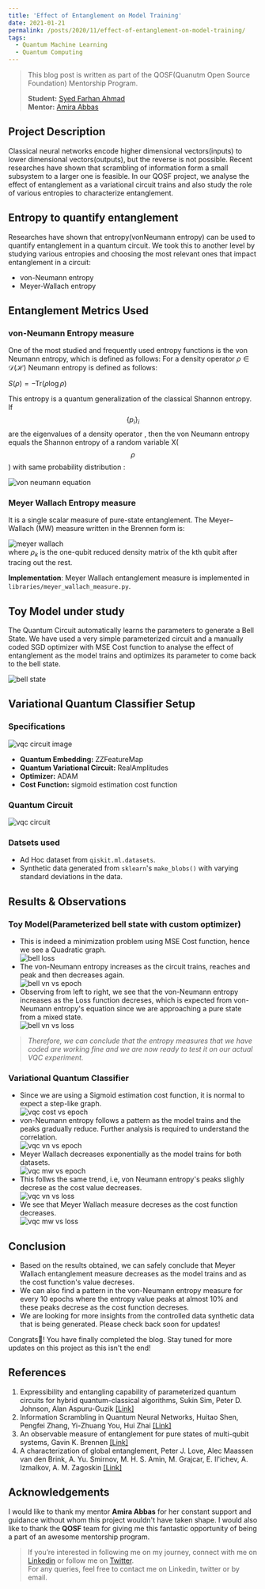 ```yaml
---
title: 'Effect of Entanglement on Model Training'
date: 2021-01-21
permalink: /posts/2020/11/effect-of-entanglement-on-model-training/
tags:
  - Quantum Machine Learning
  - Quantum Computing
---
```


> This blog post is written as part of the QOSF(Quanutm Open Source Foundation) Mentorship Program.  
>   
> **Student:** [Syed Farhan Ahmad](https://www.linkedin.com/in/syedfarhanahmad/)  
> **Mentor:** [Amira Abbas](https://www.linkedin.com/in/amira-abbas/) 

## Project Description

Classical neural networks encode higher dimensional vectors(inputs) to lower dimensional vectors(outputs), but the reverse is not possible. Recent researches have shown that scrambling of information form a small subsystem to a larger one is feasible. In our QOSF project, we analyse the effect of entanglement as a variational circuit trains and also study the role of various entropies to characterize entanglement.


## Entropy to quantify entanglement

Researches have shown that entropy(vonNeumann entropy) can be used to quantify entanglement in a quantum circuit. We took this to another level by studying various entropies and choosing the most relevant ones that impact entanglement in a circuit:  
- von-Neumann entropy
- Meyer-Wallach entropy

## Entanglement Metrics Used  

### **von-Neumann Entropy measure**  

One of the most studied and frequently used entropy functions is the von Neumann entropy, which is defined as follows: For a density operator $\rho\in\mathcal{D}(\mathcal{H})$
Neumann entropy is defined as follows:  

$S(\rho)=-\mathrm{Tr}(\rho \log\rho)$
  
This entropy is a quantum generalization of the classical Shannon entropy. If $$\{p_i\}_i$$  are the eigenvalues of a density operator , then the von Neumann entropy equals the Shannon entropy of a random variable X($$\rho$$) with same probability distribution :  

![von neumann equation](https://raw.githubusercontent.com/born-2learn/born-2learn.github.io/master/_posts/images/qosf/vn_eq.png)

### **Meyer Wallach Entropy measure**
It is a single scalar measure of pure-state entanglement. The Meyer–Wallach (MW) measure written in the Brennen form is:

![meyer wallach](https://raw.githubusercontent.com/born-2learn/born-2learn.github.io/master/_posts/images/qosf/meyerwallach_equation.png)  
where $\rho_k$  is the one-qubit reduced density matrix of the kth qubit after tracing out the rest.

**Implementation**: Meyer Wallach entanglement measure is implemented in `libraries/meyer_wallach_measure.py`.

## Toy Model under study

The Quantum Circuit automatically learns the parameters to generate a Bell State. We have used a very simple parameterized circuit and a manually coded SGD optimizer with MSE Cost function to analyse the effect of entanglement as the model trains and optimizes its parameter to come back to the bell state.   


![bell state](https://raw.githubusercontent.com/born-2learn/born-2learn.github.io/master/_posts/images/qosf/bell_state.png)


## Variational Quantum Classifier Setup

### Specifications

![vqc circuit image](https://raw.githubusercontent.com/born-2learn/born-2learn.github.io/master/_posts/images/qosf/vqc_arch.png)
- **Quantum Embedding:** ZZFeatureMap
- **Quantum Variational Circuit:** RealAmplitudes
- **Optimizer:** ADAM
- **Cost Function:** sigmoid estimation cost function
### Quantum Circuit

![vqc circuit](https://raw.githubusercontent.com/born-2learn/born-2learn.github.io/master/_posts/images/qosf/vqc_circuit.png)

  
### Datsets used
- Ad Hoc dataset from `qiskit.ml.datasets`.
- Synthetic data generated from `sklearn`'s `make_blobs()` with varying standard deviations in the data.

## Results & Observations

### Toy Model(Parameterized bell state with custom optimizer)  
- This is indeed a minimization problem using MSE Cost function, hence we see a Quadratic graph.  
![bell loss](https://raw.githubusercontent.com/born-2learn/born-2learn.github.io/master/_posts/images/qosf/bell_costvsepoch.png)
- The von-Neumann entropy increases as the circuit trains, reaches and peak and then decreases again.  
![bell vn vs epoch](https://raw.githubusercontent.com/born-2learn/born-2learn.github.io/master/_posts/images/qosf/bell_vn_vs_epoch.png)  
- Observing from left to right, we see that the von-Neumann entropy increases as the Loss function decreses, which is expected from von-Neumann entropy's equation since we are approaching a pure state from a mixed state.  
![bell vn vs loss](https://raw.githubusercontent.com/born-2learn/born-2learn.github.io/master/_posts/images/qosf/bell_vn_vs_loss.png)   
> *Therefore, we can conclude that the entropy measures that we have coded are working fine and we are now ready to test it on our actual VQC experiment.*  

### Variational Quantum Classifier

- Since we are using a Sigmoid estimation cost function, it is normal to expect a step-like graph.  
![vqc cost vs epoch](https://raw.githubusercontent.com/born-2learn/born-2learn.github.io/master/_posts/images/qosf/vqc_cost_vs_epoch.png)  
- von-Neumann entropy follows a pattern as the model trains and the peaks gradually reduce. Further analysis is required to understand the correlation.  
![vqc vn vs epoch](https://raw.githubusercontent.com/born-2learn/born-2learn.github.io/master/_posts/images/qosf/vqc_vn_vs_epoch.png)  
- Meyer Wallach decreases exponentially as the model trains for both datasets.  
![vqc mw vs epoch](https://raw.githubusercontent.com/born-2learn/born-2learn.github.io/master/_posts/images/qosf/vqc_mw_vs_epoch.png)  
- This follws the same trend, i.e, von Neumann entropy's peaks slighly decrese as the cost value decreases.  
![vqc vn vs loss](https://raw.githubusercontent.com/born-2learn/born-2learn.github.io/master/_posts/images/qosf/vqc_vn_vs_loss.png)  
- We see that Meyer Wallach measure decreses as the cost function decreases.  
![vqc mw vs loss](https://raw.githubusercontent.com/born-2learn/born-2learn.github.io/master/_posts/images/qosf/vqc_mw_vs_loss.png)  


## Conclusion
 - Based on the results obtained, we can safely conclude that Meyer Wallach entanglement measure decreases as the model trains and as the cost function's value decreses. 
 - We can also find a pattern in the von-Neumann entropy measure for every 10 epochs where the entropy value peaks at almost 10% and these peaks decrese as the cost function decreses.
 - We are looking for more insights from the controlled data synthetic data that is being generated. Please check back soon for updates!

Congrats👏! You have finally completed the blog. Stay tuned for more updates on this project as this isn't the end!

## References
1. Expressibility and entangling capability of parameterized quantum circuits for hybrid quantum-classical algorithms, Sukin Sim, Peter D. Johnson, Alan Aspuru-Guzik [[Link]](https://arxiv.org/abs/1905.10876)
2. Information Scrambling in Quantum Neural Networks, Huitao Shen, Pengfei Zhang, Yi-Zhuang You, Hui Zhai [[Link]](https://arxiv.org/abs/1909.11887)
3. An observable measure of entanglement for pure states of multi-qubit systems, Gavin K. Brennen [[Link]](https://arxiv.org/abs/quant-ph/0305094)
4. A characterization of global entanglement, Peter J. Love, Alec Maassen van den Brink, A. Yu. Smirnov, M. H. S. Amin, M. Grajcar, E. Il'ichev, A. Izmalkov, A. M. Zagoskin [[Link]](https://arxiv.org/abs/quant-ph/0602143)

## Acknowledgements

I would like to thank my mentor **Amira Abbas** for her constant support and guidance without whom this project wouldn't have taken shape. I would also like to thank the **QOSF** team for giving me this fantastic opportunity of being a part of an awesome mentorship program.  

> If you’re interested in following me on my journey, connect with me on [Linkedin](https://www.linkedin.com/in/syedfarhanahmad/) or follow me on [Twitter](https://twitter.com/syedfarhanrvce).   
> For any queries, feel free to contact me on Linkedin, twitter or by email.